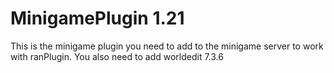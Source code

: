 # MinigamePlugin 1.21
This is the minigame plugin you need to add to the minigame server to work with ranPlugin.
You also need to add worldedit 7.3.6
